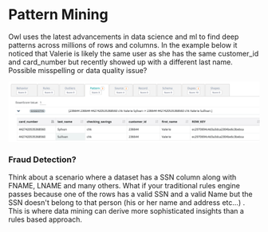 # Pattern Mining

Owl uses the latest advancements in data science and ml to find deep patterns across millions of rows and columns.  In the example below it noticed that Valerie is likely the same user as she has the same customer\_id and card\_number but recently showed up with a different last name.  Possible misspelling or data quality issue?

![](../.gitbook/assets/owl-patterns.png)

### Fraud Detection?

Think about a scenario where a dataset has a SSN column along with FNAME, LNAME and many others.  What if your traditional rules engine passes because one of the rows has a valid SSN and a valid Name but the SSN doesn't belong to that person \(his or her name and address etc...\) . This is where data mining can derive more sophisticated insights than a rules based approach.  


